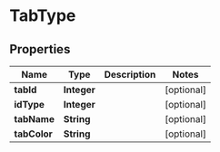 

# TabType


## Properties

Name | Type | Description | Notes
------------ | ------------- | ------------- | -------------
**tabId** | **Integer** |  |  [optional]
**idType** | **Integer** |  |  [optional]
**tabName** | **String** |  |  [optional]
**tabColor** | **String** |  |  [optional]



